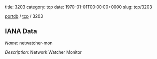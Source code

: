 title: 3203
category: tcp
date: 1970-01-01T00:00:00+0000
slug: tcp/3203

[portdb](/) / [tcp](/category/tcp.html) / 3203


## IANA Data

_Name:_ netwatcher-mon

_Description:_ Network Watcher Monitor

